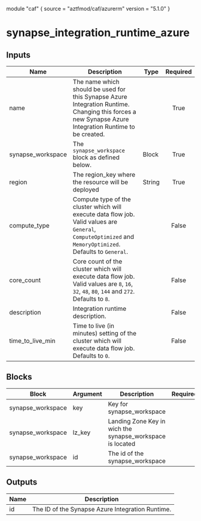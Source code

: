 module "caf" {
  source  = "aztfmod/caf/azurerm"
  version = "5.1.0"
}

# synapse_integration_runtime_azure

## Inputs
| Name | Description | Type | Required |
|------|-------------|------|:--------:|
|name| The name which should be used for this Synapse Azure Integration Runtime. Changing this forces a new Synapse Azure Integration Runtime to be created.||True|
|synapse_workspace|The `synapse_workspace` block as defined below.|Block|True|
| region |The region_key where the resource will be deployed|String|True|
|compute_type| Compute type of the cluster which will execute data flow job. Valid values are `General`, `ComputeOptimized` and `MemoryOptimized`. Defaults to `General`.||False|
|core_count| Core count of the cluster which will execute data flow job. Valid values are `8`, `16`, `32`, `48`, `80`, `144` and `272`. Defaults to `8`.||False|
|description| Integration runtime description.||False|
|time_to_live_min| Time to live (in minutes) setting of the cluster which will execute data flow job. Defaults to `0`.||False|

## Blocks
| Block | Argument | Description | Required |
|-------|----------|-------------|----------|
|synapse_workspace| key | Key for  synapse_workspace||| Required if  |
|synapse_workspace| lz_key |Landing Zone Key in wich the synapse_workspace is located|||True|
|synapse_workspace| id | The id of the synapse_workspace |||True|

## Outputs
| Name | Description |
|------|-------------|
|id|The ID of the Synapse Azure Integration Runtime.|||
